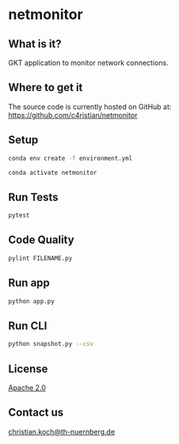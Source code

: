 # netmonitor

## What is it?
GKT application to monitor network connections.

## Where to get it
The source code is currently hosted on GitHub at:
https://github.com/c4ristian/netmonitor

## Setup
```sh
conda env create -f environment.yml

conda activate netmonitor
```

## Run Tests
```sh
pytest
```

## Code Quality
```sh
pylint FILENAME.py
```

## Run app
```sh
python app.py
```

## Run CLI
```sh
python snapshot.py --csv
```

## License
[Apache 2.0](LICENSE.txt)


## Contact us
[christian.koch@th-nuernberg.de](mailto:christian.koch@th-nuernberg.de)

